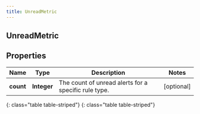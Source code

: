 ```yaml
---
title: UnreadMetric
---
```

## UnreadMetric


## Properties

| Name | Type | Description | Notes |
| ------------ | ------------- | ------------- | ------------- |
| **count** | **Integer** | The count of unread alerts for a specific rule type. |  [optional] |
{: class="table table-striped"}
{: class="table table-striped"}


